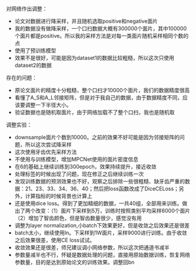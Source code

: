 对网络作出调整：

- 论文对数据进行降采样，并且随机选取positive和negative面片
- 我的数据没有做降采样，一个口扫数据大概有300000个面片，其中100000个面片都是positive。所以我的采样方法是对每一类面片随机采样相同个数的点
- 使用了预训练模型
- 效果不是很好，可能是因为dataset1的数据比较粗糙，所以这次只使用dataset2的数据

存在的问题：

- 原论文面片的精度十分粗糙，整个口扫才10000个面片，我们的数据精度很高
- 看懂了A_S和A_L邻接矩阵，但是对于我自己的数据，由于数据精度不同，应该要调整一下半径大小。
- 验证数据也是随机取面片，由于网络加载不了整个口扫，我也是随机取

调整实验：

- downsample面片个数到10000。之前的效果不好可能是因为邻接矩阵的问题，所以这次尝试降采样
- 这次使用牙齿优先采样方法
- 不使用与训练模型，增加MPCNet使用的面片密度信息
- 在6的基础上继续训练到300epoch，效果持续提升，接近收敛
- 处理标签的时候出现了问题，现在修正之后继续训练一次
- 发现训练数据的预测效果也不好，观察之后排除一些很粗糙、缺牙齿严重的数据：21、23、33、34、36、40；然后把loss函数改成了DiceCELoss；另外，计算指标的时候背景也计算上
- 还是使用dice loss。得到了更加精细的数据，一共40组，全部用来训练。做出了两个改变：（1）面片下采样到5万，训练时按照类别平均采样6000个面片（2）增加了智齿颜色，但是智齿数量很少，感觉没有用
- 调整为layer normalization,小batch下效果更好，但是收敛之后效果还是很差
- batch太小，继续使用ln。下采样到1W面片，采样9000进行训练。由于收敛之后效果很差，使用CE loss试试。
- 收敛效果还是很差，师兄建议调小网络参数，所以这次把通道书减半
- 参数量减半也不行，怀疑是数据处理的问题，直接用原始数据训练，恢复网络参数量，目的是达到原始论文的训练效果。调整回bn